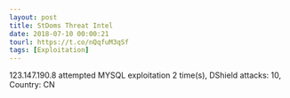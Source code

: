 ```yaml
---
layout: post
title: StDoms Threat Intel
date: 2018-07-10 00:00:21
tourl: https://t.co/nQqfuM3qSf
tags: [Exploitation]
---
```

123.147.190.8 attempted MYSQL exploitation 2 time(s), DShield attacks: 10, Country: CN